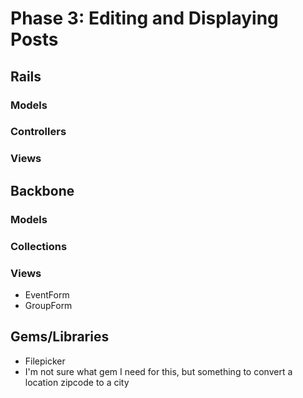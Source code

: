# Phase 3: Editing and Displaying Posts

## Rails
### Models

### Controllers

### Views

## Backbone
### Models

### Collections

### Views
* EventForm
* GroupForm

## Gems/Libraries
* Filepicker
* I'm not sure what gem I need for this, but something to convert a location zipcode to a city
